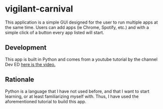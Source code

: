 # vigilant-carnival

This application is a simple GUI designed for the user to run multiple apps at the same time. Users can add apps (ie Chrome, Spotify, etc.) and with a simple click of a button every app listed will start. 

## Development
This app is built in Python and comes from a youtube tutorial by the channel Dev ED [here is the video.](https://www.youtube.com/watch?v=jE-SpRI3K5g)

## Rationale
Python is a language that I have not used before, and that I want to start learning, or at least familiarizing myself with. Thus, I have used the aforementioned tutorial to build this app. 